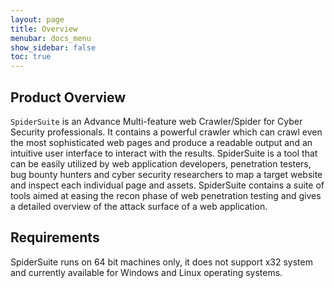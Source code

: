 ```yaml
---
layout: page
title: Overview
menubar: docs_menu
show_sidebar: false
toc: true
---
```


## Product Overview
`SpiderSuite` is an Advance Multi-feature web Crawler/Spider for Cyber Security professionals. It contains a powerful crawler which can crawl even the most sophisticated web pages and produce a readable output and an intuitive user interface to interact with the results.
SpiderSuite is a tool that can be easily utilized by web application developers, penetration testers, bug bounty hunters and cyber security researchers to map a target website and inspect each individual page and assets.
SpiderSuite contains a suite of tools aimed at easing the recon phase of web penetration testing and gives a detailed overview of the attack surface of a web application.

## Requirements
SpiderSuite runs on 64 bit machines only, it does not support x32 system and currently available for Windows and Linux operating systems.
